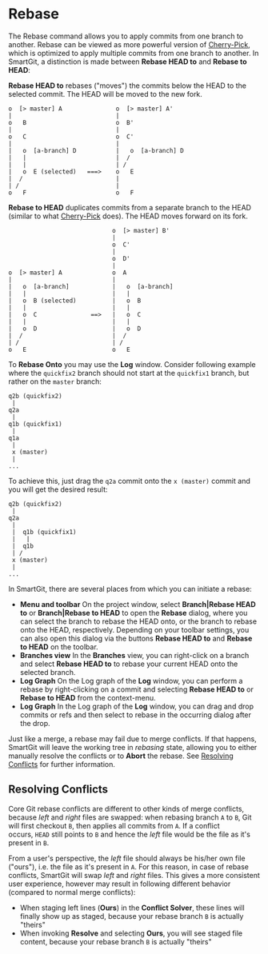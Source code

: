 # Rebase

The Rebase command allows you to apply commits from one branch to
another. Rebase can be viewed as more powerful version of
[Cherry-Pick](#Rebase-cherry-pick), which is optimized to apply multiple
commits from one branch to another. In SmartGit, a distinction is made
between **Rebase HEAD to** and **Rebase to HEAD**:

**Rebase HEAD to** rebases ("moves") the commits below the HEAD to the
selected commit. The HEAD will be moved to the new fork.



``` text
o  [> master] A               o  [> master] A'
|                             |
o   B                         o  B'
|                             |
o   C                         o  C'
|                             |
|   o  [a-branch] D           |   o  [a-branch] D
|   |                         |  /
|   |                         | /
|   o  E (selected)   ===>    o   E
|  /                          |
| /                           |
o   F                         o   F
```



**Rebase to HEAD** duplicates commits from a separate branch to the HEAD
(similar to what [Cherry-Pick](#Rebase-cherry-pick) does). The HEAD
moves forward on its fork.



``` text
                             o  [> master] B'
                             |
                             o  C'
                             |
                             o  D'
                             |
o  [> master] A              o  A
|                            |
|   o  [a-branch]            |   o  [a-branch]
|   |                        |   |
|   o  B (selected)          |   o  B
|   |                        |   |
|   o  C               ==>   |   o  C
|   |                        |   |
|   o  D                     |   o  D
|  /                         |  /
| /                          | /
o   E                        o   E
```



To **Rebase Onto** you may use the **Log** window. Consider following
example where the `quickfix2` branch should not start at the `quickfix1`
branch, but rather on the `master` branch:



``` text
q2b (quickfix2)
 |
q2a
 |
q1b (quickfix1)
 |
q1a
 |
 x (master)
 |
...
```



To achieve this, just drag the `q2a` commit onto the `x (master)` commit
and you will get the desired result:



``` text
q2b (quickfix2)
 |
q2a
 |
 |  q1b (quickfix1)
 |   |
 |  q1b
 | /
 x (master)
 |
...
```



In SmartGit, there are several places from which you can initiate a
rebase:

-   **Menu and toolbar** On the project window, select **Branch\|Rebase
    HEAD to** or **Branch\|Rebase to HEAD** to open the **Rebase**
    dialog, where you can select the branch to rebase the HEAD onto, or
    the branch to rebase onto the HEAD, respectively. Depending on your
    toolbar settings, you can also open this dialog via the buttons
    **Rebase HEAD to** and **Rebase to HEAD** on the toolbar.
-   **Branches view** In the **Branches** view, you can right-click on a
    branch and select **Rebase HEAD to** to rebase your current HEAD
    onto the selected branch.
-   **Log Graph** On the Log graph of the **Log** window, you can
    perform a rebase by right-clicking on a commit and selecting
    **Rebase HEAD to** or **Rebase to HEAD** from the context-menu.
-   **Log Graph** In the Log graph of the **Log** window, you can drag
    and drop commits or refs and then select to rebase in the occurring
    dialog after the drop.

Just like a merge, a rebase may fail due to merge conflicts. If that
happens, SmartGit will leave the working tree in *rebasing* state,
allowing you to either manually resolve the conflicts or to **Abort**
the rebase. See [Resolving Conflicts](#Rebase-resolve-conflicts) for
further information.

## Resolving Conflicts

Core Git rebase conflicts are different to other kinds of merge
conflicts, because *left* and *right* files are swapped: when rebasing
branch `A` to `B`, Git will first checkout `B`, then applies all commits
from `A`. If a conflict occurs, `HEAD` still points to `B` and hence the
*left* file would be the file as it's present in `B`.

From a user's perspective, the *left* file should always be his/her own
file ("ours"), i.e. the file as it's present in `A`. For this reason, in
case of rebase conflicts, SmartGit will swap *left* and *right* files.
This gives a more consistent user experience, however may result in
following different behavior (compared to normal merge conflicts):

-   When staging left lines (**Ours**) in the **Conflict Solver**, these
    lines will finally show up as staged, because your rebase branch `B`
    is actually "theirs"
-   When invoking **Resolve** and selecting **Ours**, you will see
    staged file content, because your rebase branch `B` is actually
    "theirs"  
      

